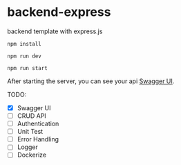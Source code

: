 # backend-express
backend template with express.js

```
npm install

npm run dev

npm run start
```

After starting the server, you can see your api [Swagger UI](http://localhost:3000/api-docs/).

TODO:
- [x] Swagger UI
- [ ] CRUD API
- [ ] Authentication
- [ ] Unit Test
- [ ] Error Handling
- [ ] Logger
- [ ] Dockerize
